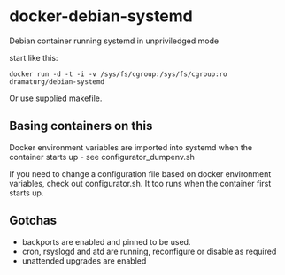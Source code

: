 # docker-debian-systemd

Debian container running systemd in unpriviledged mode

start like this:
```
docker run -d -t -i -v /sys/fs/cgroup:/sys/fs/cgroup:ro dramaturg/debian-systemd
```

Or use supplied makefile.


## Basing containers on this

Docker environment variables are imported into systemd when the container starts up - see configurator_dumpenv.sh

If you need to change a configuration file based on docker environment variables, check out configurator.sh. It too runs when the container first starts up.


## Gotchas

* backports are enabled and pinned to be used.
* cron, rsyslogd and atd are running, reconfigure or disable as required
* unattended upgrades are enabled


